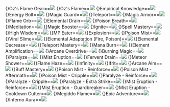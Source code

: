 {}Oz's Flame Gear==<img src="upload/mxd/Magician_(Fire,_Poison)/Skill_Oz's_Flame_Gear.png"/>
{}Oz's Flame==<img src="upload/mxd/Magician_(Fire,_Poison)/Skill_Oz's_Flame.png"/>
{}Empirical Knowledge==<img src="upload/mxd/Magician_(Fire,_Poison)/Skill_Empirical_Knowledge.png"/>
{}Energy Bolt==<img src="upload/mxd/Magician_(Fire,_Poison)/Skill_Energy_Bolt.png"/>
{}Magic Guard==<img src="upload/mxd/Magician_(Fire,_Poison)/Skill_Magic_Guard_(Magician).png"/>
{}Teleport==<img src="upload/mxd/Magician_(Fire,_Poison)/Skill_Light_Speed.png"/>
{}Magic Armor==<img src="upload/mxd/Magician_(Fire,_Poison)/Skill_Magic_Armor.png"/>
{}Flame Orb==<img src="upload/mxd/Magician_(Fire,_Poison)/Skill_Flame_Orb.png"/>
{}Elemental Drain==<img src="upload/mxd/Magician_(Fire,_Poison)/Skill_Elemental_Drain.png"/>
{}Poison Breath==<img src="upload/mxd/Magician_(Fire,_Poison)/Skill_Poison_Breath.png"/>
{}Meditation==<img src="upload/mxd/Magician_(Fire,_Poison)/Skill_Meditation.png"/>
{}Magic Booster==<img src="upload/mxd/Magician_(Fire,_Poison)/Skill_Magic_Booster_(Magician).png"/>
{}Ignite==<img src="upload/mxd/Magician_(Fire,_Poison)/Skill_Ignite.png"/>
{}Spell Mastery==<img src="upload/mxd/Magician_(Fire,_Poison)/Skill_Spell_Mastery.png"/>
{}High Wisdom==<img src="upload/mxd/Magician_(Fire,_Poison)/Skill_High_Wisdom.png"/>
{}MP Eater==<img src="upload/mxd/Magician_(Fire,_Poison)/Skill_MP_Eater.png"/>
{}Explosion==<img src="upload/mxd/Magician_(Fire,_Poison)/Skill_Explosion.png"/>
{}Poison Mist==<img src="upload/mxd/Magician_(Fire,_Poison)/Skill_Poison_Mist.png"/>
{}Viral Slime==<img src="upload/mxd/Magician_(Fire,_Poison)/Skill_Viral_Slime.png"/>
{}Elemental Adaptation (Fire, Poison)==<img src="upload/mxd/Magician_(Fire,_Poison)/Skill Elemental Adaptation (Fire,_Poison).png"/>
{}Elemental Decrease==<img src="upload/mxd/Magician_(Fire,_Poison)/Skill_Elemental_Decrease.png"/>
{}Teleport Mastery==<img src="upload/mxd/Magician_(Fire,_Poison)/Skill Teleport Mastery (Fire,_Poison).png"/>
{}Mana Burn==<img src="upload/mxd/Magician_(Fire,_Poison)/Skill_Mana_Burn.png"/>
{}Element Amplification==<img src="upload/mxd/Magician_(Fire,_Poison)/Skill_Element_Amplification.png"/>
{}Arcane Overdrive==<img src="upload/mxd/Magician_(Fire,_Poison)/Skill_Arcane_Overdrive.png"/>
{}Burning Magic==<img src="upload/mxd/Magician_(Fire,_Poison)/Skill_Burning_Magic.png"/>
{}Paralyze==<img src="upload/mxd/Magician_(Fire,_Poison)/Skill_Paralyze.png"/>
{}Mist Eruption==<img src="upload/mxd/Magician_(Fire,_Poison)/Skill_Mist_Eruption.png"/>
{}Fervent Drain==<img src="upload/mxd/Magician_(Fire,_Poison)/Skill_Elemental_Drain.png"/>
{}Meteor Shower==<img src="upload/mxd/Magician_(Fire,_Poison)/Skill_Meteor_Shower.png"/>
{}Flame Haze==<img src="upload/mxd/Magician_(Fire,_Poison)/Skill_Flame_Haze.png"/>
{}Infinity==<img src="upload/mxd/Magician_(Fire,_Poison)/Skill_Infinity.png"/>
{}Ifrit==<img src="upload/mxd/Magician_(Fire,_Poison)/Skill_Ifrit.png"/>
{}Arcane Aim==<img src="upload/mxd/Magician_(Fire,_Poison)/Skill_Arcane_Aim.png"/>
{}Buff Mastery==<img src="upload/mxd/Magician_(Fire,_Poison)/Skill_Buff_Mastery.png"/>
{}Poison Mist - Reinforce==<img src="upload/mxd/Magician_(Fire,_Poison)/Skill_Poison_Mist_-_Reinforce.png"/>
{}Poison Mist - Aftermath==<img src="upload/mxd/Magician_(Fire,_Poison)/Skill_Poison_Mist_-_Aftermath.png"/>
{}Poison Mist - Cripple==<img src="upload/mxd/Magician_(Fire,_Poison)/Skill_Poison_Mist_-_Cripple.png"/>
{}Paralyze - Reinforce==<img src="upload/mxd/Magician_(Fire,_Poison)/Skill_Paralyze_-_Reinforce.png"/>
{}Paralyze - Cripple==<img src="upload/mxd/Magician_(Fire,_Poison)/Skill_Paralyze_-_Cripple.png"/>
{}Paralyze - Extra Strike==<img src="upload/mxd/Magician_(Fire,_Poison)/Skill_Paralyze_-_Extra_Strike.png"/>
{}Mist Eruption - Reinforce==<img src="upload/mxd/Magician_(Fire,_Poison)/Skill_Mist_Eruption_-_Reinforce.png"/>
{}Mist Eruption - Guardbreaker==<img src="upload/mxd/Magician_(Fire,_Poison)/Skill_Mist_Eruption_-_Guardbreaker.png"/>
{}Mist Eruption - Cooldown Cutter==<img src="upload/mxd/Magician_(Fire,_Poison)/Skill_Mist_Eruption_-_Cooldown_Cutter.png"/>
{}Megiddo Flame==<img src="upload/mxd/Magician_(Fire,_Poison)/Skill_Megiddo_Flame.png"/>
{}Epic Adventure==<img src="upload/mxd/Magician_(Fire,_Poison)/Skill_Epic_Adventure_(Magician).png"/>
{}Inferno Aura==<img src="upload/mxd/Magician_(Fire,_Poison)/Skill_Inferno_Aura.png"/>